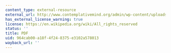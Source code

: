 ```yaml
---
content_type: external-resource
external_url: http://www.contemplativemind.org/admin/wp-content/uploads/2012/09/Ally-sample.pdf
has_external_license_warning: true
license: https://en.wikipedia.org/wiki/All_rights_reserved
status: ''
title: PDF
uid: 964cab00-a18f-4f24-8375-e3102a578013
wayback_url: ''
---
```

